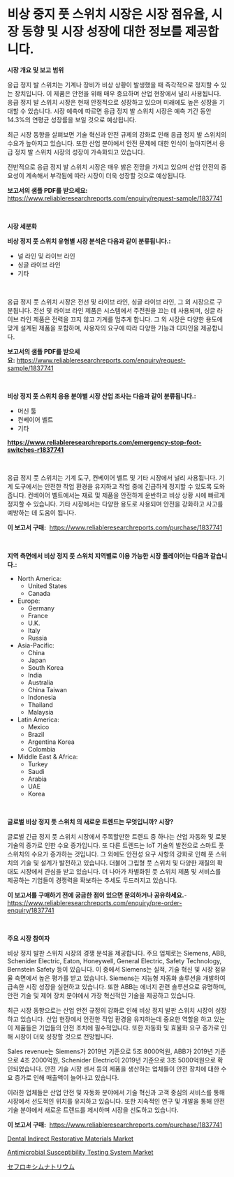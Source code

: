 <p><h1>비상 중지 풋 스위치 시장은 시장 점유율, 시장 동향 및 시장 성장에 대한 정보를 제공합니다.</h1></p><p><strong>시장 개요 및 보고 범위</strong></p>
<p><p>응급 정지 발 스위치는 기계나 장비가 비상 상황이 발생했을 때 즉각적으로 정지할 수 있는 장치입니다. 이 제품은 안전을 위해 매우 중요하며 산업 현장에서 널리 사용됩니다. 응급 정지 발 스위치 시장은 현재 안정적으로 성장하고 있으며 미래에도 높은 성장을 기대할 수 있습니다. 시장 예측에 따르면 응급 정지 발 스위치 시장은 예측 기간 동안 14.3%의 연평균 성장률을 보일 것으로 예상됩니다.</p><p>최근 시장 동향을 살펴보면 기술 혁신과 안전 규제의 강화로 인해 응급 정지 발 스위치의 수요가 높아지고 있습니다. 또한 산업 분야에서 안전 문제에 대한 인식이 높아지면서 응급 정지 발 스위치 시장의 성장이 가속화되고 있습니다.</p><p>전반적으로 응급 정지 발 스위치 시장은 매우 밝은 전망을 가지고 있으며 산업 안전의 중요성이 계속해서 부각됨에 따라 시장이 더욱 성장할 것으로 예상됩니다.</p></p>
<p><strong>보고서의 샘플 PDF를 받으세요:</strong> <a href="https://www.reliableresearchreports.com/enquiry/request-sample/1837741">https://www.reliableresearchreports.com/enquiry/request-sample/1837741</a></p>
<p>&nbsp;</p>
<p><strong>시장 세분화</strong></p>
<p><strong>비상 정지 풋 스위치 유형별 시장 분석은 다음과 같이 분류됩니다.:</strong></p>
<p><ul><li>널 라인 및 라이브 라인</li><li>싱글 라이브 라인</li><li>기타</li></ul></p>
<p>&nbsp;</p>
<p><p>응급 정지 풋 스위치 시장은 전선 및 라이브 라인, 싱글 라이브 라인, 그 외 시장으로 구분됩니다. 전선 및 라이브 라인 제품은 시스템에서 주전원을 끄는 데 사용되며, 싱글 라이브 라인 제품은 전력을 끄지 않고 기계를 멈추게 합니다. 그 외 시장은 다양한 용도에 맞게 설계된 제품을 포함하며, 사용자의 요구에 따라 다양한 기능과 디자인을 제공합니다.</p></p>
<p><strong>보고서의 샘플 PDF를 받으세요:</strong>&nbsp;<a href="https://www.reliableresearchreports.com/enquiry/request-sample/1837741">https://www.reliableresearchreports.com/enquiry/request-sample/1837741</a></p>
<p>&nbsp;</p>
<p><strong> 비상 정지 풋 스위치 응용 분야별 시장 산업 조사는 다음과 같이 분류됩니다.:</strong></p>
<p><ul><li>머신 툴</li><li>컨베이어 벨트</li><li>기타</li></ul></p>
<p><strong><a href="https://www.reliableresearchreports.com/emergency-stop-foot-switches-r1837741">https://www.reliableresearchreports.com/emergency-stop-foot-switches-r1837741</a></strong></p>
<p>&nbsp;</p>
<p><p>응급 정지 풋 스위치는 기계 도구, 컨베이어 벨트 및 기타 시장에서 널리 사용됩니다. 기계 도구에서는 안전한 작업 환경을 유지하고 작업 중에 긴급하게 정지할 수 있도록 도와줍니다. 컨베이어 벨트에서는 재료 및 제품을 안전하게 운반하고 비상 상황 시에 빠르게 정지할 수 있습니다. 기타 시장에서는 다양한 용도로 사용되며 안전을 강화하고 사고를 예방하는 데 도움이 됩니다.</p></p>
<p><strong>이 보고서 구매:</strong>&nbsp; <a href="https://www.reliableresearchreports.com/purchase/1837741">https://www.reliableresearchreports.com/purchase/1837741</a></p>
<p>&nbsp;</p>
<p><strong>지역 측면에서 비상 정지 풋 스위치 지역별로 이용 가능한 시장 플레이어는 다음과 같습니다.:</strong></p>
<p><ul>
    <li>
        North America:
        <ul>
            <li>United States</li>
            <li>Canada</li>
        </ul>
    </li>
    <li>
        Europe:
        <ul>
            <li>Germany</li>
            <li>France</li>
            <li>U.K.</li>
            <li>Italy</li>
            <li>Russia</li>
        </ul>
    </li>
    <li>
        Asia-Pacific:
        <ul>
            <li>China</li>
            <li>Japan</li>
            <li>South Korea</li>
            <li>India</li>
            <li>Australia</li>
            <li>China Taiwan</li>
            <li>Indonesia</li>
            <li>Thailand</li>
            <li>Malaysia</li>
        </ul>
    </li>
    <li>
        Latin America:
        <ul>
            <li>Mexico</li>
            <li>Brazil</li>
            <li>Argentina Korea</li>
            <li>Colombia</li>
        </ul>
    </li>
    <li>
        Middle East & Africa:
        <ul>
            <li>Turkey</li>
            <li>Saudi</li>
            <li>Arabia</li>
            <li>UAE</li>
            <li>Korea</li>
        </ul>
    </li>
    </ul></p>
<p>&nbsp;</p>
<p><strong>글로벌 비상 정지 풋 스위치 의 새로운 트렌드는 무엇입니까? 시장?</strong></p>
<p><p>글로벌 긴급 정지 풋 스위치 시장에서 주목할만한 트렌드 중 하나는 산업 자동화 및 로봇 기술의 증가로 인한 수요 증가입니다. 또 다른 트렌드는 IoT 기술의 발전으로 스마트 풋 스위치의 수요가 증가하는 것입니다. 그 외에도 안전성 요구 사항의 강화로 인해 풋 스위치의 기술 및 설계가 발전하고 있습니다. 더불어 그립형 풋 스위치 및 다양한 재질의 확대도 시장에서 관심을 받고 있습니다. 더 나아가 차별화된 풋 스위치 제품 및 서비스를 제공하는 기업들이 경쟁력을 확보하는 추세도 두드러지고 있습니다.</p></p>
<p><strong>이 보고서를 구매하기 전에 궁금한 점이 있으면 문의하거나 공유하세요.</strong>- <a href="https://www.reliableresearchreports.com/enquiry/pre-order-enquiry/1837741">https://www.reliableresearchreports.com/enquiry/pre-order-enquiry/1837741</a></p>
<p>&nbsp;</p>
<p><strong>주요 시장 참여자</strong></p>
<p><p>비상 정지 발판 스위치 시장의 경쟁 분석을 제공합니다. 주요 업체로는 Siemens, ABB, Schenider Electric, Eaton, Honeywell, General Electric, Safety Technology, Bernstein Safety 등이 있습니다. 이 중에서 Siemens는 실적, 기술 혁신 및 시장 점유율 측면에서 높은 평가를 받고 있습니다. Siemens는 지능형 자동화 솔루션을 개발하여 급속한 시장 성장을 실현하고 있습니다. 또한 ABB는 에너지 관련 솔루션으로 유명하며, 안전 기술 및 제어 장치 분야에서 가장 혁신적인 기술을 제공하고 있습니다.</p><p>최근 시장 동향으로는 산업 안전 규정의 강화로 인해 비상 정지 발판 스위치 시장이 성장하고 있습니다. 산업 현장에서 안전한 작업 환경을 유지하는데 중요한 역할을 하고 있는 이 제품들은 기업들의 안전 조치에 필수적입니다. 또한 자동화 및 효율화 요구 증가로 인해 시장이 더욱 성장할 것으로 전망됩니다.</p><p>Sales revenue는 Siemens가 2019년 기준으로 5조 8000억원, ABB가 2019년 기준으로 4조 2000억원, Schenider Electric이 2019년 기준으로 3조 5000억원으로 확인되었습니다. 안전 기술 시장 센서 등의 제품을 생산하는 업체들이 안전 장치에 대한 수요 증가로 인해 매출액이 늘어나고 있습니다.</p><p>이러한 업체들은 산업 안전 및 자동화 분야에서 기술 혁신과 고객 중심의 서비스를 통해 시장에서 선도적인 위치를 유지하고 있습니다. 또한 지속적인 연구 및 개발을 통해 안전 기술 분야에서 새로운 트렌드를 제시하며 시장을 선도하고 있습니다.</p></p>
<p><strong>이 보고서 구매:</strong>&nbsp;&nbsp;<a href="https://www.reliableresearchreports.com/purchase/1837741">https://www.reliableresearchreports.com/purchase/1837741</a></p>
<p><p><a href="https://github.com/jaidynmorantestelletmjzya/Market-Research-Report-List-2/blob/main/dental-indirect-restorative-materials-market.md">Dental Indirect Restorative Materials Market</a></p><p><a href="https://github.com/ruddyyedelwadw/Market-Research-Report-List-2/blob/main/antimicrobial-susceptibility-testing-system-market.md">Antimicrobial Susceptibility Testing System Market</a></p><p><a href="https://github.com/SantosDicki04/Market-Research-Report-List-1/blob/main/817022623143.md">セフロキシムナトリウム</a></p></p>